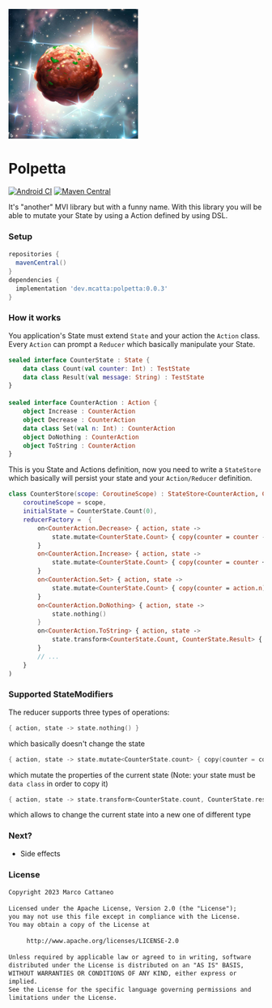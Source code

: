 ![polpetta](extra/polpetta-logo.png) 
# Polpetta
[![Android CI](https://github.com/mcatta/polpetta/actions/workflows/test.yml/badge.svg)](https://github.com/mcatta/polpetta/actions/workflows/test.yml)
[![Maven Central](https://img.shields.io/maven-central/v/dev.mcatta/polpetta?label=MavenCentral&logo=apache-maven)](https://search.maven.org/artifact/dev.mcatta/polpetta)

It's "another" MVI library but with a funny name.
With this library you will be able to mutate your State by using a Action defined by using DSL.

### Setup
```groovy
repositories {
  mavenCentral()
}
dependencies {
  implementation 'dev.mcatta:polpetta:0.0.3'
}
```

### How it works
You application's State must extend `State` and your action the `Action` class. Every `Action` can prompt a `Reducer` which basically manipulate your State.

```kotlin
sealed interface CounterState : State {
    data class Count(val counter: Int) : TestState
    data class Result(val message: String) : TestState
}

sealed interface CounterAction : Action {
    object Increase : CounterAction
    object Decrease : CounterAction
    data class Set(val n: Int) : CounterAction
    object DoNothing : CounterAction
    object ToString : CounterAction
}
```

This is you State and Actions definition, now you need to write a `StateStore` which basically will persist your state and your `Action/Reducer` definition.

```kotlin
class CounterStore(scope: CoroutineScope) : StateStore<CounterAction, CounterState>(
    coroutineScope = scope,
    initialState = CounterState.Count(0),
    reducerFactory =  {
        on<CounterAction.Decrease> { action, state ->
            state.mutate<CounterState.Count> { copy(counter = counter - 1) }
        }
        on<CounterAction.Increase> { action, state ->
            state.mutate<CounterState.Count> { copy(counter = counter + 1) }
        }
        on<CounterAction.Set> { action, state ->
            state.mutate<CounterState.Count> { copy(counter = action.n) }
        }
        on<CounterAction.DoNothing> { action, state ->
            state.nothing()
        }
        on<CounterAction.ToString> { action, state ->
            state.transform<CounterState.Count, CounterState.Result> { CounterState.Result(counter.toString()) }
        }
        // ...
    }
)
```

### Supported StateModifiers

The reducer supports three types of operations:
```kotlin
{ action, state -> state.nothing() }
```
which basically doesn't change the state

```kotlin
{ action, state -> state.mutate<CounterState.count> { copy(counter = counter + 1) } }
```
which mutate the properties of the current state (Note: your state must be `data class` in order to copy it)

```kotlin
{ action, state -> state.transform<CounterState.count, CounterState.result> { CounterState.Result(counter.toString()) } }
```
which allows to change the current state into a new one of different type

### Next?
- Side effects

### License
```
Copyright 2023 Marco Cattaneo  
 
Licensed under the Apache License, Version 2.0 (the "License");  
you may not use this file except in compliance with the License.  
You may obtain a copy of the License at  
 
     http://www.apache.org/licenses/LICENSE-2.0  
 
Unless required by applicable law or agreed to in writing, software  
distributed under the License is distributed on an "AS IS" BASIS,  
WITHOUT WARRANTIES OR CONDITIONS OF ANY KIND, either express or implied.  
See the License for the specific language governing permissions and  
limitations under the License.
```

